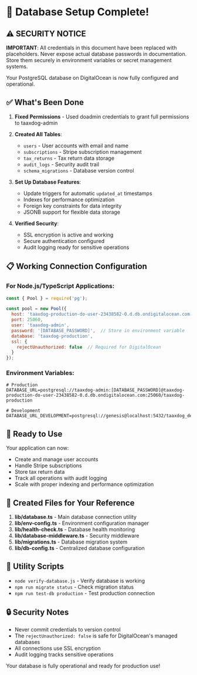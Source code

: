 # 🎉 Database Setup Complete!

## ⚠️ SECURITY NOTICE

**IMPORTANT**: All credentials in this document have been replaced with placeholders. Never expose actual database passwords in documentation. Store them securely in environment variables or secret management systems.

Your PostgreSQL database on DigitalOcean is now fully configured and operational.

## ✅ What's Been Done

1. **Fixed Permissions** - Used doadmin credentials to grant full permissions to taaxdog-admin
2. **Created All Tables**:
   - `users` - User accounts with email and name
   - `subscriptions` - Stripe subscription management
   - `tax_returns` - Tax return data storage
   - `audit_logs` - Security audit trail
   - `schema_migrations` - Database version control

3. **Set Up Database Features**:
   - Update triggers for automatic `updated_at` timestamps
   - Indexes for performance optimization
   - Foreign key constraints for data integrity
   - JSONB support for flexible data storage

4. **Verified Security**:
   - SSL encryption is active and working
   - Secure authentication configured
   - Audit logging ready for sensitive operations

## 📋 Working Connection Configuration

### For Node.js/TypeScript Applications:

```javascript
const { Pool } = require('pg');

const pool = new Pool({
  host: 'taaxdog-production-do-user-23438582-0.d.db.ondigitalocean.com',
  port: 25060,
  user: 'taaxdog-admin',
  password: '[DATABASE_PASSWORD]',  // Store in environment variable
  database: 'taaxdog-production',
  ssl: {
    rejectUnauthorized: false  // Required for DigitalOcean
  }
});
```

### Environment Variables:

```env
# Production
DATABASE_URL=postgresql://taaxdog-admin:[DATABASE_PASSWORD]@taaxdog-production-do-user-23438582-0.d.db.ondigitalocean.com:25060/taaxdog-production

# Development
DATABASE_URL_DEVELOPMENT=postgresql://genesis@localhost:5432/taaxdog_development
```

## 🚀 Ready to Use

Your application can now:
- Create and manage user accounts
- Handle Stripe subscriptions
- Store tax return data
- Track all operations with audit logging
- Scale with proper indexing and performance optimization

## 📁 Created Files for Your Reference

1. **lib/database.ts** - Main database connection utility
2. **lib/env-config.ts** - Environment configuration manager
3. **lib/health-check.ts** - Database health monitoring
4. **lib/database-middleware.ts** - Security middleware
5. **lib/migrations.ts** - Database migration system
6. **lib/db-config.ts** - Centralized database configuration

## 🔧 Utility Scripts

- `node verify-database.js` - Verify database is working
- `npm run migrate status` - Check migration status
- `npm run test-db production` - Test production connection

## 🔒 Security Notes

- Never commit credentials to version control
- The `rejectUnauthorized: false` is safe for DigitalOcean's managed databases
- All connections use SSL encryption
- Audit logging tracks sensitive operations

Your database is fully operational and ready for production use!